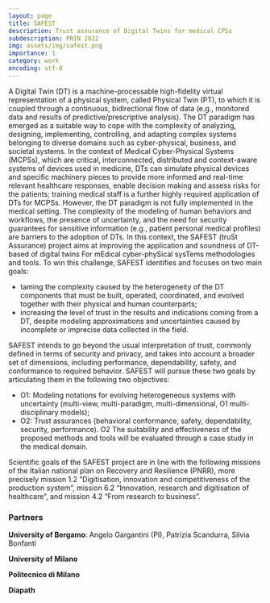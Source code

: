 ```yaml
---
layout: page
title: SAFEST
description: Trust assurance of Digital Twins for medical CPSs
subdescription: PRIN 2022
img: assets/img/safest.png
importance: 1
category: work
encoding: utf-8
---
```

A Digital Twin (DT) is a machine-processable high-fidelity virtual representation of a physical system, called Physical Twin (PT), to
which it is coupled through a continuous, bidirectional flow of data (e.g., monitored data and results of predictive/prescriptive
analysis). The DT paradigm has emerged as a suitable way to cope with the complexity of analyzing, designing, implementing,
controlling, and adapting complex systems belonging to diverse domains such as cyber-physical, business, and societal systems. In
the context of Medical Cyber-Physical Systems (MCPSs), which are critical, interconnected, distributed and context-aware systems of
devices used in medicine, DTs can simulate physical devices and specific machinery pieces to provide more informed and real-time
relevant healthcare responses, enable decision making and assess risks for the patients; training medical staff is a further highly
required application of DTs for MCPSs. However, the DT paradigm is not fully implemented in the medical setting. The complexity of
the modeling of human behaviors and workflows, the presence of uncertainty, and the need for security guarantees for sensitive
information (e.g., patient personal medical profiles) are barriers to the adoption of DTs. In this context, the SAFEST (truSt Assurance) 
project aims at improving the application and soundness of DT-based of digital twins For mEdical cyber-phySical sysTems
methodologies and tools. To win this challenge, SAFEST identifies and focuses on two main goals:
- taming the complexity caused by the heterogeneity of the DT components that must be built, operated, coordinated, and evolved
together with their physical and human counterparts;
- increasing the level of trust in the results and indications coming from a DT, despite modeling approximations and uncertainties
caused by incomplete or imprecise data collected in the field.

SAFEST intends to go beyond the usual interpretation of trust, commonly defined in terms of security and privacy, and takes into
account a broader set of dimensions, including performance, dependability, safety, and conformance to required behavior. SAFEST
will pursue these two goals by articulating them in the following two objectives:
*   O1: Modeling notations for evolving heterogeneous systems with uncertainty (multi-view, multi-paradigm, multi-dimensional, O1
multi-disciplinary models);
*   O2: Trust assurances (behavioral conformance, safety, dependability, security, performance). O2
The suitability and effectiveness of the proposed methods and tools will be evaluated through a case study in the medical domain.

Scientific goals of the SAFEST project are in line with the following missions of the Italian national plan on Recovery and Resilience
(PNRR), more precisely mission 1.2 “Digitisation, innovation and competitiveness of the production system”, mission 6.2 “Innovation,
research and digitisation of healthcare”, and mission 4.2 “From research to business”.

### Partners

**University of Bergamo**: Angelo Gargantini (PI), Patrizia Scandurra, Silvia Bonfanti

**University of Milano**

**Politecnico di Milano**


**Diapath**
